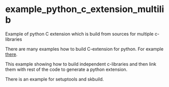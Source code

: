 # example_python_c_extension_multilib

Example of python C extension which is build from sources for multiple c-libraries

There are many examples how to build C-extension for python. For example [there](https://docs.python.org/3/extending/building.html).

This example showing how to build independent c-libraries and then link them with rest of the code to generate a python extension.

There is an example for setuptools and skbuild.